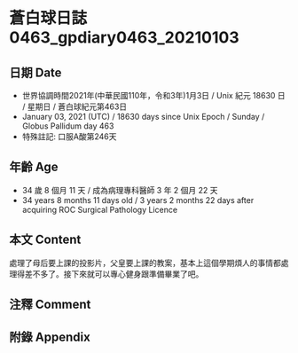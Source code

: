 [_metadata_:encoding]: - "utf-8"
[_metadata_:language]: - "zh-Hant-TW"
[_metadata_:fileformat]: - "markdown"
[_metadata_:MIME_type]: - "text/plain"
[_metadata_:markdown_version]: - "commonmark version 0.29"
[_metadata_:markdown_spec]: - "https://spec.commonmark.org/0.29/"

# 蒼白球日誌0463_gpdiary0463_20210103 #

## 日期 Date ##

* 世界協調時間2021年(中華民國110年，令和3年)1月3日 / Unix 紀元 18630 日 / 星期日 / 蒼白球紀元第463日
* January 03, 2021 (UTC) / 18630 days since Unix Epoch / Sunday / Globus Pallidum day 463
* 特殊註記: 口服A酸第246天

## 年齡 Age ##

* 34 歲 8 個月 11 天 / 成為病理專科醫師 3 年 2 個月 22 天
* 34 years 8 months 11 days old / 3 years 2 months 22 days after acquiring ROC Surgical Pathology Licence

## 本文 Content ##

處理了母后要上課的投影片，父皇要上課的教案，基本上這個學期煩人的事情都處理得差不多了。接下來就可以專心健身跟準備畢業了吧。    

## 注釋 Comment ##



## 附錄 Appendix ##

